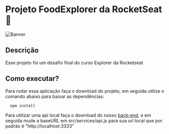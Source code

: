 # Projeto FoodExplorer da RocketSeat 🚀

![Banner](https://cdn.discordapp.com/attachments/974659560260399174/1027502456009150484/Capa-FoodExplorer.jpg)

## Descrição

Esse projeto foi um desafio final do curso Explorer da Rocketseat

## Como executar?

Para rodar essa aplicação faça o download do projeto, em seguida utilize o comando abaixo para baixar as dependências:

```bash
  npm install
```

Para utilizar uma api local faça o download do nosso [back-end](https://github.com/RafaelRMartins/foodexplorer-backend), e em seguida mude a baseURL em src/services/api.js para sua url local que por padrão é "http://localhost:3333"